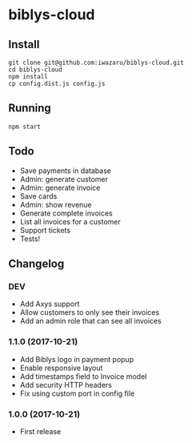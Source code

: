 # biblys-cloud

## Install

    git clone git@github.com:iwazaru/biblys-cloud.git
    cd biblys-cloud
    npm install
    cp config.dist.js config.js
  
## Running

    npm start

## Todo

* Save payments in database
* Admin: generate customer
* Admin: generate invoice
* Save cards
* Admin: show revenue
* Generate complete invoices
* List all invoices for a customer
* Support tickets
* Tests!

## Changelog

### DEV 
* Add Axys support
* Allow customers to only see their invoices
* Add an admin role that can see all invoices

### 1.1.0 (2017-10-21)
* Add Biblys logo in payment popup
* Enable responsive layout
* Add timestamps field to Invoice model
* Add security HTTP headers
* Fix using custom port in config file

### 1.0.0 (2017-10-21)
* First release
